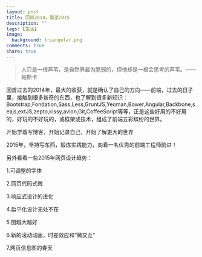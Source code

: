 ```yaml
---
layout: post
title: 回首2014，展望2015
description: ""
tags: [生活]
image:
  background: triangular.png
comments: true
share: true
---
```


> 人只是一根芦苇，是自然界最为脆弱的，但他却是一根会思考的芦苇。——帕斯卡

回首过去的2014年，最大的收获，就是确认了自己的方向——前端，过去的日子里，接触到很多新奇的东西，也了解到很多新知识：
Bootstrap,Fondation,Sass,Less,GruntJS,Yeoman,Bower,Angular,Backbone,seajs,extJS,zepto,kissy,avlon,Git,CoffeeScript等等，正是这些好用的不好用的，好玩的不好玩的，或框架或技术，组成了前端五彩缤纷的世界。

<!-- more -->

开始学着写博客，开始记录自己，开始了解更大的世界

2015年，坚持写东西，锻炼实践能力，向着一名优秀的前端工程师前进！

另外看看一些2015年网页设计趋势：

1.可调整的字体

2.网页代码式微

3.响应式设计的进化

4.扁平化设计无处不在

5.图越大越好

6.新的滚动动画，时差效应和“微交互”

7.网页信息图的春天